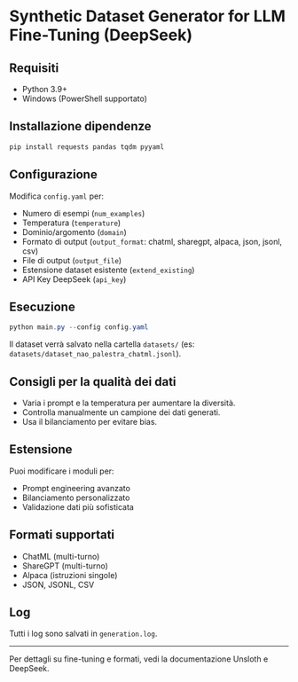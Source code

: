 # Synthetic Dataset Generator for LLM Fine-Tuning (DeepSeek)

## Requisiti
- Python 3.9+
- Windows (PowerShell supportato)

## Installazione dipendenze

```powershell
pip install requests pandas tqdm pyyaml
```

## Configurazione
Modifica `config.yaml` per:
- Numero di esempi (`num_examples`)
- Temperatura (`temperature`)
- Dominio/argomento (`domain`)
- Formato di output (`output_format`: chatml, sharegpt, alpaca, json, jsonl, csv)
- File di output (`output_file`)
- Estensione dataset esistente (`extend_existing`)
- API Key DeepSeek (`api_key`)

## Esecuzione

```powershell
python main.py --config config.yaml
```

Il dataset verrà salvato nella cartella `datasets/` (es: `datasets/dataset_nao_palestra_chatml.jsonl`).

## Consigli per la qualità dei dati
- Varia i prompt e la temperatura per aumentare la diversità.
- Controlla manualmente un campione dei dati generati.
- Usa il bilanciamento per evitare bias.

## Estensione
Puoi modificare i moduli per:
- Prompt engineering avanzato
- Bilanciamento personalizzato
- Validazione dati più sofisticata

## Formati supportati
- ChatML (multi-turno)
- ShareGPT (multi-turno)
- Alpaca (istruzioni singole)
- JSON, JSONL, CSV

## Log
Tutti i log sono salvati in `generation.log`.

---

Per dettagli su fine-tuning e formati, vedi la documentazione Unsloth e DeepSeek.
